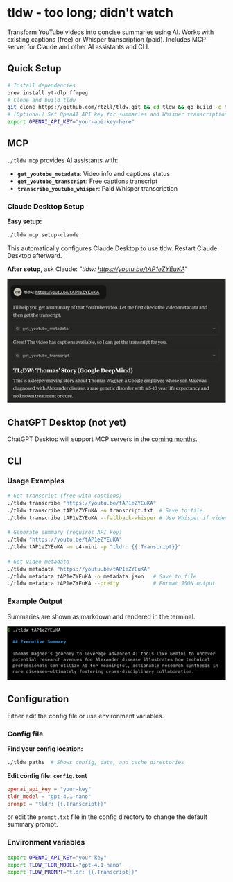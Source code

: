 # tldw - too long; didn't watch

Transform YouTube videos into concise summaries using AI. Works with existing captions (free) or Whisper transcription (paid). Includes MCP server for Claude and other AI assistants and CLI.

## Quick Setup

```bash
# Install dependencies
brew install yt-dlp ffmpeg
# Clone and build tldw
git clone https://github.com/rtzll/tldw.git && cd tldw && go build -o tldw
# [Optional] Set OpenAI API key for summaries and Whisper transcription
export OPENAI_API_KEY="your-api-key-here"
```

## MCP

`./tldw mcp` provides AI assistants with:
- **`get_youtube_metadata`**: Video info and captions status
- **`get_youtube_transcript`**: Free captions transcript
- **`transcribe_youtube_whisper`**: Paid Whisper transcription

### Claude Desktop Setup

**Easy setup:**
```bash
./tldw mcp setup-claude
```

This automatically configures Claude Desktop to use tldw. Restart Claude Desktop afterward.

**After setup**, ask Claude: *"tldw: https://youtu.be/tAP1eZYEuKA"*

![Claude using tldw via MCP](./assets/claude-tldw-screenshot.png)

## ChatGPT Desktop (not yet)

ChatGPT Desktop will support MCP servers in the [coming months](https://x.com/OpenAIDevs/status/1904957755829481737).

## CLI

### Usage Examples

```bash
# Get transcript (free with captions)
./tldw transcribe "https://youtu.be/tAP1eZYEuKA"
./tldw transcribe tAP1eZYEuKA -o transcript.txt  # Save to file
./tldw transcribe tAP1eZYEuKA --fallback-whisper # Use Whisper if video has no captions

# Generate summary (requires API key)
./tldw "https://youtu.be/tAP1eZYEuKA"
./tldw tAP1eZYEuKA -m o4-mini -p "tldr: {{.Transcript}}"

# Get video metadata
./tldw metadata "https://youtu.be/tAP1eZYEuKA"
./tldw metadata tAP1eZYEuKA -o metadata.json   # Save to file
./tldw metadata tAP1eZYEuKA --pretty           # Format JSON output
```

### Example Output

Summaries are shown as markdown and rendered in the terminal.

![CLI usage of tldw](./assets/cli-tldw-screenshot.png)

## Configuration

Either edit the config file or use environment variables.

### Config file

**Find your config location:**
```bash
./tldw paths  # Shows config, data, and cache directories
```

**Edit config file: `config.toml`**
```toml
openai_api_key = "your-key"
tldr_model = "gpt-4.1-nano"
prompt = "tldr: {{.Transcript}}"
```

or edit the `prompt.txt` file in the config directory to change the default summary prompt.

### Environment variables

```bash
export OPENAI_API_KEY="your-key"
export TLDW_TLDR_MODEL="gpt-4.1-nano"
export TLDW_PROMPT="tldr: {{.Transcript}}"
```
